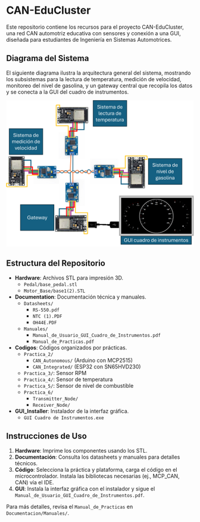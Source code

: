 # CAN-EduCluster

Este repositorio contiene los recursos para el proyecto CAN-EduCluster, una red CAN automotriz educativa con sensores y conexión a una GUI, diseñada para estudiantes de Ingeniería en Sistemas Automotrices.

## Diagrama del Sistema

El siguiente diagrama ilustra la arquitectura general del sistema, mostrando los subsistemas para la lectura de temperatura, medición de velocidad, monitoreo del nivel de gasolina, y un gateway central que recopila los datos y se conecta a la GUI del cuadro de instrumentos.

![Diagrama del Sistema](Diagramaprototipo.png "Diagrama del sistema CAN-EduCluster que muestra los subsistemas interconectados para temperatura, velocidad, nivel de gasolina, y un gateway central conectado a una GUI de cuadro de instrumentos.")

## Estructura del Repositorio

- **Hardware**: Archivos STL para impresión 3D.
  - `Pedal/base_pedal.stl`
  - `Motor_Base/base1(2).STL`
- **Documentation**: Documentación técnica y manuales.
  - `Datasheets/`
    - `RS-550.pdf`
    - `NTC (1).PDF`
    - `OH44E.PDF`
  - `Manuales/`
    - `Manual_de_Usuario_GUI_Cuadro_de_Instrumentos.pdf`
    - `Manual_de_Practicas.pdf`
- **Codigos**: Códigos organizados por prácticas.
  - `Practica_2/`
    - `CAN_Autonomous/` (Arduino con MCP2515)
    - `CAN_Integrated/` (ESP32 con SN65HVD230)
  - `Practica_3/`: Sensor RPM
  - `Practica_4/`: Sensor de temperatura
  - `Practica_5/`: Sensor de nivel de combustible
  - `Practica_6/`
    - `Transmitter_Node/`
    - `Receiver_Node/`
- **GUI_Installer**: Instalador de la interfaz gráfica.
  - `GUI Cuadro de Instrumentos.exe`

## Instrucciones de Uso

1. **Hardware**: Imprime los componentes usando los STL.
2. **Documentación**: Consulta los datasheets y manuales para detalles técnicos.
3. **Código**: Selecciona la práctica y plataforma, carga el código en el microcontrolador. Instala las bibliotecas necesarias (ej., MCP_CAN, CAN) vía el IDE.
4. **GUI**: Instala la interfaz gráfica con el instalador y sigue el `Manual_de_Usuario_GUI_Cuadro_de_Instrumentos.pdf`.

Para más detalles, revisa el `Manual_de_Practicas` en `Documentacion/Manuales/`.
